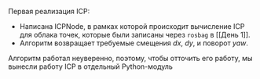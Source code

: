 Первая реализация ICP:
- Написана ICPNode, в рамках которой происходит вычисление ICP для облака точек, которые были записаны через `rosbag` в [[День 1]].
- Алгоритм возвращает требуемые смещения $dx$, $dy$,  и поворот $yaw$.

Алгоритм работал неуверенно, поэтому, чтобы отточить его работу, мы вынесли работу ICP в отдельный Python-модуль